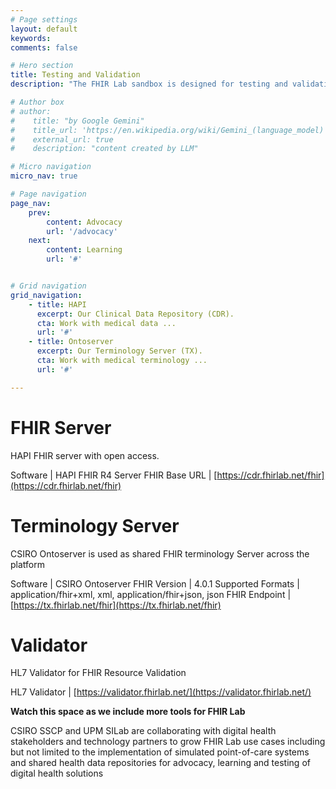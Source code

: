 ```yaml
---
# Page settings
layout: default
keywords:
comments: false

# Hero section
title: Testing and Validation
description: "The FHIR Lab sandbox is designed for testing and validation of standards-based digital health solutions. You can use the available resources below to test your applications and workflows. Please do not use or store real patient health information (PHI) or identifiable data. We strongly advice to use synthetic data exclusively for testing, validation, and learning."

# Author box
# author:
#    title: "by Google Gemini"
#    title_url: 'https://en.wikipedia.org/wiki/Gemini_(language_model)'
#    external_url: true
#    description: "content created by LLM"

# Micro navigation
micro_nav: true

# Page navigation
page_nav:
    prev:
        content: Advocacy
        url: '/advocacy'
    next:
        content: Learning
        url: '#'


# Grid navigation
grid_navigation:
    - title: HAPI
      excerpt: Our Clinical Data Repository (CDR).
      cta: Work with medical data ...
      url: '#'
    - title: Ontoserver
      excerpt: Our Terminology Server (TX).
      cta: Work with medical terminology ...
      url: '#'

---
```

# FHIR Server

   HAPI FHIR server with open access.

   Software | HAPI FHIR R4 Server
   FHIR Base URL | [https://cdr.fhirlab.net/fhir](https://cdr.fhirlab.net/fhir)
   

# Terminology Server

   CSIRO Ontoserver is used as shared FHIR terminology Server across the platform

   Software | CSIRO Ontoserver
   FHIR Version | 4.0.1
   Supported Formats | application/fhir+xml, xml, application/fhir+json, json
   FHIR Endpoint | [https://tx.fhirlab.net/fhir](https://tx.fhirlab.net/fhir)
    

# Validator

   HL7  Validator for FHIR Resource Validation

   HL7 Validator | [https://validator.fhirlab.net/](https://validator.fhirlab.net/)



<div class="callout callout--info">
<strong>Watch this space as we include more tools for FHIR Lab</strong>

<p>CSIRO SSCP and UPM SILab are collaborating with digital health stakeholders and technology partners to grow FHIR Lab use cases including but not limited to the implementation of simulated point-of-care systems and shared health data repositories for advocacy, learning and testing of digital health solutions</p> 
</div>

